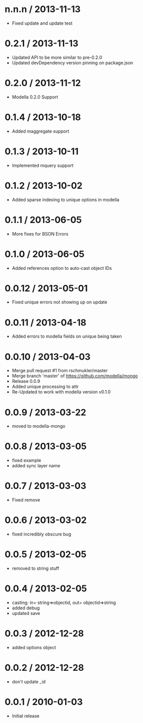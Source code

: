 
n.n.n / 2013-11-13 
==================

 * Fixed update and update test

0.2.1 / 2013-11-13 
==================

 * Updated API to be more similar to pre-0.2.0
 * Updated devDependency version pinning on package.json

0.2.0 / 2013-11-12 
==================

 * Modella 0.2.0 Support

0.1.4 / 2013-10-18 
==================

 * Added maggregate support

0.1.3 / 2013-10-11 
==================

  * Implemented mquery support

0.1.2 / 2013-10-02 
==================

  * Added sparse indexing to unique options in modella

0.1.1 / 2013-06-05 
==================

 * More fixes for BSON Errors

0.1.0 / 2013-06-05 
==================

 * Added references option to  auto-cast object IDs

0.0.12 / 2013-05-01 
==================
  * Fixed unique errors not showing up on update

0.0.11 / 2013-04-18 
==================

  * Added errors to modella fields on unique being taken

0.0.10 / 2013-04-03 
==================

  * Merge pull request #1 from rschmukler/master
  * Merge branch 'master' of https://github.com/modella/mongo
  * Release 0.0.9
  * Added unique processing to attr
  * Re-Updated to work with modella version v0.1.0

0.0.9 / 2013-03-22
==================

  * moved to modella-mongo

0.0.8 / 2013-03-05
==================

  * fixed example
  * added sync layer name

0.0.7 / 2013-03-03
==================

  * Fixed remove

0.0.6 / 2013-03-02
==================

  * fixed incredibly obscure bug

0.0.5 / 2013-02-05
==================

  * removed to string stuff

0.0.4 / 2013-02-05
==================

  * casting: in= string=>objectid, out= objectid=>string
  * added debug
  * updated save

0.0.3 / 2012-12-28
==================

  * added options object


0.0.2 / 2012-12-28
==================

  * don't update _id

0.0.1 / 2010-01-03
==================

  * Initial release

